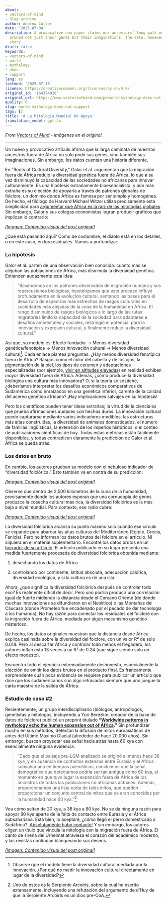 ```yaml
---
about:
- vectors-of-mind
- blog-archive
author: Andrew Cutler
date: '2025-07-04'
description: A provocative new paper claims our ancestors’ long walk out of Africa
  pruned not just their genes but their imaginations. The data, however, tell a different
  story.
draft: false
keywords:
- vectors-of-mind
- world
- mythology
- does
- support
lang: es
lastmod: '2025-07-13'
license: https://creativecommons.org/licenses/by-sa/4.0/
original_id: '164374918'
original_url: https://www.vectorsofmind.com/p/world-mythology-does-not-support
quality: 6
slug: world-mythology-does-not-support
tags: []
title: '# La Mitología Mundial No Apoya'
translation_model: gpt-4o
---
```


*From [Vectors of Mind](https://www.vectorsofmind.com/p/world-mythology-does-not-support) - imágenes en el original.*

---

Un nuevo y provocativo artículo afirma que la larga caminata de nuestros ancestros fuera de África no solo podó sus genes, sino también sus imaginaciones. Sin embargo, los datos cuentan una historia diferente.

En “Roots of Cultural Diversity,” Galor et al. argumentan que la migración fuera de África redujo la diversidad genética fuera de África, lo que a su vez disminuyó la capacidad de las sociedades no africanas para innovar culturalmente. Es una hipótesis extrañamente bioesencialista, y aún más extraña es su elección de apoyarla a través de patrones globales de folclore, un dominio donde África es famosa por ser simple y homogénea. De hecho, el filólogo de Harvard Michael Witzel utiliza precisamente esta simplicidad para [argumentar que África es la raíz de las mitologías globales](https://www.amazon.ca/Origins-Worlds-Mythologies-Michael-Witzel/dp/0199812853). Sin embargo, Galor y sus colegas economistas logran producir gráficos que implican lo contrario:

[*[Imagen: Contenido visual del post original]*](https://substackcdn.com/image/fetch/$s_!4TCD!,f_auto,q_auto:good,fl_progressive:steep/https%3A%2F%2Fsubstack-post-media.s3.amazonaws.com%2Fpublic%2Fimages%2Fb7a1aaf2-21ba-45ea-8127-2d61960320b9_1946x1272.png)

¿Qué está pasando aquí? Como de costumbre, el diablo está en los detalles, o en este caso, en los residuales. Vamos a profundizar.

### **La hipótesis**

Galor et al. parten de una observación bien conocida: cuanto más se alejaban las poblaciones de África, más disminuía la diversidad genética. Extienden audazmente esta idea:

> “Basándonos en los patrones observados de migración humana y sus repercusiones biológicas, hipotetizamos que este proceso influyó profundamente en la evolución cultural, sentando las bases para el desarrollo de espectros más estrechos de rasgos culturales en sociedades más alejadas de la cuna de la humanidad en África. El rango disminuido de rasgos biológicos a lo largo de las rutas migratorias limitó la capacidad de la sociedad para adaptarse a desafíos ambientales y sociales, restringió el potencial para la innovación y expresión cultural, y finalmente redujo la diversidad cultural.”

Así que, su modelo es: Efecto fundador → Menos diversidad genética/fenotípica → Menos innovación cultural → Menos diversidad cultural[^1]. Cada enlace plantea preguntas. ¿Hay menos diversidad fenotípica fuera de África? Rasgos como el color del cabello y de los ojos, la pigmentación de la piel, los tipos de cerumen y adaptaciones especializadas (por ejemplo, [vivir en altitudes elevadas](https://en.wikipedia.org/wiki/High-altitude_adaptation_in_humans)) en realidad exhiben _mayor_ diversidad fuera de África. Además, ¿cómo produce la diversidad biológica una cultura más innovadora? O, si la teoría se sostiene, ¿deberíamos interpretar los desafíos económicos comparativos de Sudamérica como enraizados en una genética inferior, carente de la calidad del acervo genético africano? ¡Hay implicaciones salvajes en su hipótesis!

Pero los científicos pueden tener ideas extrañas; la virtud de la ciencia es que prueba afirmaciones audaces con hechos duros. La innovación cultural puede capturarse mediante varios indicadores medibles: las estructuras más altas construidas, la diversidad de animales domesticados, el número de familias lingüísticas, la extensión de los imperios históricos, o el conteo de publicaciones científicas de hoy. Todas estas métricas están fácilmente disponibles, y todas contradicen claramente la predicción de Galor et al. África se queda atrás.

### Los datos en bruto

En cambio, los autores prueban su modelo con el nebuloso indicador de “diversidad folclórica.” Esto también va en contra de su predicción:

[*[Imagen: Contenido visual del post original]*](https://substackcdn.com/image/fetch/$s_!XH1m!,f_auto,q_auto:good,fl_progressive:steep/https%3A%2F%2Fsubstack-post-media.s3.amazonaws.com%2Fpublic%2Fimages%2Fa0060847-b29a-4bba-9985-f811f2396a76_2014x1440.png)

Observe que dentro de 2,500 kilómetros de la cuna de la humanidad, precisamente donde los autores esperan que una cornucopia de genes produzca la cosecha cultural más rica, la diversidad folclórica es la más baja a nivel mundial. Para contexto, ese radio cubre:

[*[Imagen: Contenido visual del post original]*](https://substackcdn.com/image/fetch/$s_!jnTs!,f_auto,q_auto:good,fl_progressive:steep/https%3A%2F%2Fsubstack-post-media.s3.amazonaws.com%2Fpublic%2Fimages%2F0c14598b-7c50-4ee9-ba05-73c4736ed6fc_1580x1563.png)

La diversidad folclórica alcanza su punto máximo solo cuando ese círculo se expande para abarcar las altas culturas del Mediterráneo (Egipto, Grecia, Fenicia). Pero no informan los datos brutos del folclore en el artículo. Ni siquiera en el material suplementario. Encontré los datos brutos en un [borrador de su artículo](https://economics.brown.edu/sites/default/files/papers/Bravo%20Working%20Paper%20_%202023-002.pdf). El artículo publicado en su lugar presenta una medida fuertemente procesada de diversidad folclórica obtenida mediante:

  1. desechando los datos de África

  2. controlando por continente, latitud absoluta, adecuación calórica, diversidad ecológica, y si la cultura es de una isla.

Ahora, ¿qué significa la diversidad folclórica después de controlar todo eso? Es realmente difícil de decir. Pero uno podría producir una correlación igual de fuerte midiendo la distancia desde el Cercano Oriente (de donde muchas innovaciones se difundieron en el Neolítico) o las Montañas del Cáucaso (donde Prometeo fue encadenado por el pecado de dar tecnología a los humanos). No hay razón para conectar los residuales del folclore con la migración fuera de África, mediada por algún mecanismo genético misterioso.

De hecho, los datos originales muestran que la distancia desde África explica casi nada sobre la diversidad del folclore, con un valor R² de solo 0.018. Pero al descartar África y controlar todo menos el fregadero, los autores inflan esto 13 veces a un R² de 0.24 (que sigue siendo solo un efecto modesto).

Encuentro todo el ejercicio extremadamente deshonesto, especialmente la elección de omitir los datos brutos en el producto final. Es francamente sorprendente cuán poca evidencia se requiere para publicar un artículo que dice que los sudamericanos son algo retrasados siempre que uno juegue la carta maestra de la salida de África.

### Estudio de caso #2

Recientemente, un grupo interdisciplinario (biólogos, antropólogos, genetistas y mitólogos, incluyendo a Yuri Berezkin, creador de la base de datos de folclore) publicó un preprint titulado **“[Worldwide patterns in mythology echo the human expansion out of Africa](https://www.biorxiv.org/content/10.1101/2025.01.24.634692v1).”** Sin profundizar mucho en sus métodos, detectan la difusión de mitos euroasiáticos de antes del Último Máximo Glacial (alrededor de hace 20,000 años). Sin embargo, buscan proyectar esa señal hacia atrás hasta 60 kya con esencialmente ninguna evidencia:

> “Dado que el paisaje pre-LGM analizado se originó al menos hace 38 kya, y en ausencia de contactos extensos entre Eurasia y el África subsahariana en tiempos paleolíticos, concluimos que la señal demográfica que detectamos podría ser tan antigua como 60 kya, el momento en que tuvo lugar la expansión fuera de África de los ancestros de todas las poblaciones no africanas actuales. Además, proporcionamos una lista corta de tales mitos, que pueden proporcionar un conjunto central de mitos que ya eran conocidos por la humanidad hace 60 kya.”[^2]

Vea cómo saltan de 20 kya, a 38 kya a 60 kya. No se da ninguna razón para apoyar 60 kya aparte de la falta de contacto entre Eurasia y el África subsahariana. Está bien, lo aceptaré, ¿cómo llegó el perro domesticado a Sudáfrica? [¡Absolutamente hubo contacto!](https://www.vectorsofmind.com/p/evidence-for-global-cultural-diffusion) Y sin embargo, los autores eligen un título que vincula la mitología con la migración fuera de África. El canto de sirena del Urheimat atraviesa el corazón del académico moderno, y las revistas continúan blanqueando sus deseos.

[*[Imagen: Contenido visual del post original]*](https://substackcdn.com/image/fetch/$s_!-0ls!,f_auto,q_auto:good,fl_progressive:steep/https%3A%2F%2Fsubstack-post-media.s3.amazonaws.com%2Fpublic%2Fimages%2F889d5898-360f-44fa-a6d5-69a331904dfc_1536x1024.png)

[^1]: Observe que el modelo tiene la diversidad cultural mediada por la innovación. ¿Por qué no medir la innovación cultural directamente en lugar de la diversidad?

[^2]: Uno de estos es la Serpiente Arcoíris, sobre la cual he escrito extensamente, incluyendo una refutación del argumento de d’Huy de que la Serpiente Arcoíris es un dios pre-OoA.